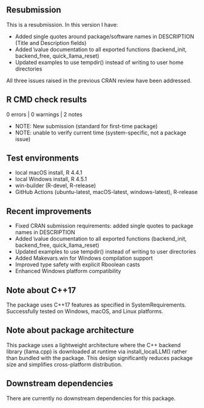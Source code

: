 ## Resubmission

This is a resubmission. In this version I have:

* Added single quotes around package/software names in DESCRIPTION (Title and Description fields)
* Added \value documentation to all exported functions (backend_init, backend_free, quick_llama_reset)
* Updated examples to use tempdir() instead of writing to user home directories

All three issues raised in the previous CRAN review have been addressed.

## R CMD check results

0 errors | 0 warnings | 2 notes

* NOTE: New submission (standard for first-time package)
* NOTE: unable to verify current time (system-specific, not a package issue)

## Test environments

* local macOS install, R 4.4.1
* local Windows install, R 4.5.1
* win-builder (R-devel, R-release)
* GitHub Actions (ubuntu-latest, macOS-latest, windows-latest), R-release

## Recent improvements

* Fixed CRAN submission requirements: added single quotes to package names in DESCRIPTION
* Added \value documentation to all exported functions (backend_init, backend_free, quick_llama_reset)
* Updated examples to use tempdir() instead of writing to user directories
* Added Makevars.win for Windows compilation support
* Improved type safety with explicit Rboolean casts
* Enhanced Windows platform compatibility

## Note about C++17

The package uses C++17 features as specified in SystemRequirements.
Successfully tested on Windows, macOS, and Linux platforms.

## Note about package architecture

This package uses a lightweight architecture where the C++ backend library
(llama.cpp) is downloaded at runtime via install_localLLM() rather than
bundled with the package. This design significantly reduces package size
and simplifies cross-platform distribution.

## Downstream dependencies

There are currently no downstream dependencies for this package.
